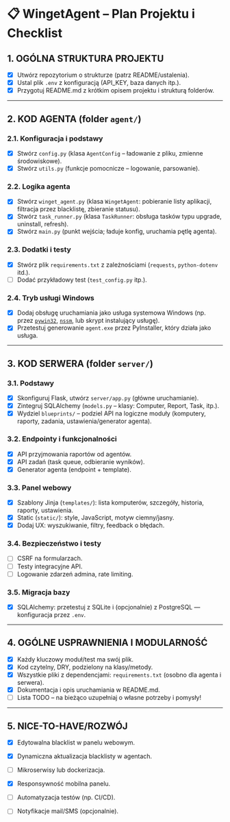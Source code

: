 # 📋 WingetAgent – Plan Projektu i Checklist

## 1. OGÓLNA STRUKTURA PROJEKTU

- [x] Utwórz repozytorium o strukturze (patrz README/ustalenia).
- [x] Ustal plik `.env` z konfiguracją (API_KEY, baza danych itp.).
- [x] Przygotuj README.md z krótkim opisem projektu i strukturą folderów.

---

## 2. KOD AGENTA (folder `agent/`)

### 2.1. Konfiguracja i podstawy
- [x] Stwórz `config.py` (klasa `AgentConfig` – ładowanie z pliku, zmienne środowiskowe).
- [x] Stwórz `utils.py` (funkcje pomocnicze – logowanie, parsowanie).

### 2.2. Logika agenta
- [x] Stwórz `winget_agent.py` (klasa `WingetAgent`: pobieranie listy aplikacji, filtracja przez blacklistę, zbieranie statusu).
- [x] Stwórz `task_runner.py` (klasa `TaskRunner`: obsługa tasków typu upgrade, uninstall, refresh).
- [x] Stwórz `main.py` (punkt wejścia; ładuje konfig, uruchamia pętlę agenta).

### 2.3. Dodatki i testy
- [x] Stwórz plik `requirements.txt` z zależnościami (`requests`, `python-dotenv` itd.).
- [ ] Dodać przykładowy test (`test_config.py` itp.).

### 2.4. Tryb usługi Windows
- [x] Dodaj obsługę uruchamiania jako usługa systemowa Windows (np. przez [`pywin32`](https://pypi.org/project/pywin32/), [`nssm`](https://nssm.cc/), lub skrypt instalujący usługę).
- [x] Przetestuj generowanie `agent.exe` przez PyInstaller, który działa jako usługa.

---

## 3. KOD SERWERA (folder `server/`)

### 3.1. Podstawy
- [x] Skonfiguruj Flask, utwórz `server/app.py` (główne uruchamianie).
- [x] Zintegruj SQLAlchemy (`models.py` – klasy: Computer, Report, Task, itp.).
- [x] Wydziel `blueprints/` – podziel API na logiczne moduły (komputery, raporty, zadania, ustawienia/generator agenta).

### 3.2. Endpointy i funkcjonalności
- [x] API przyjmowania raportów od agentów.
- [x] API zadań (task queue, odbieranie wyników).
- [x] Generator agenta (endpoint + template).

### 3.3. Panel webowy
- [x] Szablony Jinja (`templates/`): lista komputerów, szczegóły, historia, raporty, ustawienia.
- [x] Static (`static/`): style, JavaScript, motyw ciemny/jasny.
- [x] Dodaj UX: wyszukiwanie, filtry, feedback o błędach.

### 3.4. Bezpieczeństwo i testy
- [ ] CSRF na formularzach.
- [ ] Testy integracyjne API.
- [ ] Logowanie zdarzeń admina, rate limiting.

### 3.5. Migracja bazy
- [x] SQLAlchemy: przetestuj z SQLite i (opcjonalnie) z PostgreSQL — konfiguracja przez `.env`.

---

## 4. OGÓLNE USPRAWNIENIA I MODULARNOŚĆ

- [x] Każdy kluczowy moduł/test ma swój plik.
- [x] Kod czytelny, DRY, podzielony na klasy/metody.
- [x] Wszystkie pliki z dependencjami: `requirements.txt` (osobno dla agenta i serwera).
- [x] Dokumentacja i opis uruchamiania w README.md.
- [ ] Lista TODO – na bieżąco uzupełniaj o własne potrzeby i pomysły!

---

## 5. NICE-TO-HAVE/ROZWÓJ

- [x] Edytowalna blacklist w panelu webowym.
- [x] Dynamiczna aktualizacja blacklisty w agentach.
- [ ] Mikroserwisy lub dockerizacja.
- [x] Responsywność mobilna panelu.
- [ ] Automatyzacja testów (np. CI/CD).
- [ ] Notyfikacje mail/SMS (opcjonalnie).

